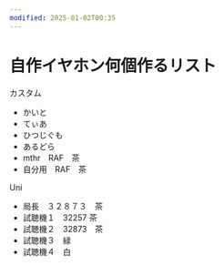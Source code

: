 ```yaml
---
modified: 2025-01-02T00:35
---
```

# 自作イヤホン何個作るリスト

カスタム

- かいと  
- てぃあ  
- ひつじぐも  
- あるどら  
- mthr　RAF　茶  
- 自分用　RAF　茶  

Uni

- 局長　３２８７３　茶  
- 試聴機１　32257 茶  
- 試聴機２　32873　茶  
- 試聴機３　緑  
- 試聴機４　白
